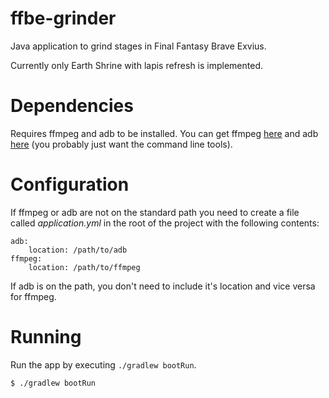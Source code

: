 # ffbe-grinder
Java application to grind stages in Final Fantasy Brave Exvius.

Currently only Earth Shrine with lapis refresh is implemented.

# Dependencies
Requires ffmpeg and adb to be installed. You can get ffmpeg
[here](https://ffmpeg.org/download.html) and adb
[here](https://developer.android.com/studio/index.html#downloads)
(you probably just want the command line tools).

# Configuration
If ffmpeg or adb are not on the standard path you need to create
a file called *application.yml* in the root of the project with
the following contents:

```
adb:
    location: /path/to/adb
ffmpeg:
    location: /path/to/ffmpeg
```

If adb is on the path, you don't need to include it's location and vice versa for ffmpeg.

# Running
Run the app by executing `./gradlew bootRun`.

```$ ./gradlew bootRun```
